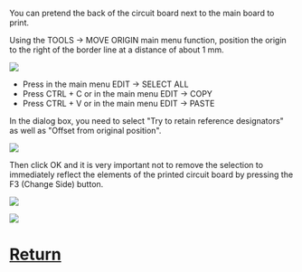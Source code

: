You can pretend the back of the circuit board next to the main board to print.

Using the TOOLS -> MOVE ORIGIN main menu function, position the origin to the right of the border line at a distance of about 1 mm.

![](pcb_view2.png)

* Press in the main menu EDIT -> SELECT ALL
* Press CTRL + C or in the main menu EDIT -> COPY
* Press CTRL + V or in the main menu EDIT -> PASTE

In the dialog box, you need to select "Try to retain reference designators" as well as "Offset from original position". 

![](pcb_view1.png)

Then click OK and it is very important not to remove the selection to immediately reflect the elements of the printed circuit board by pressing the F3 (Change Side) button.

![](pcb_view3.png)

![](pcb_view4.png)

# [Return](How_to.md)
